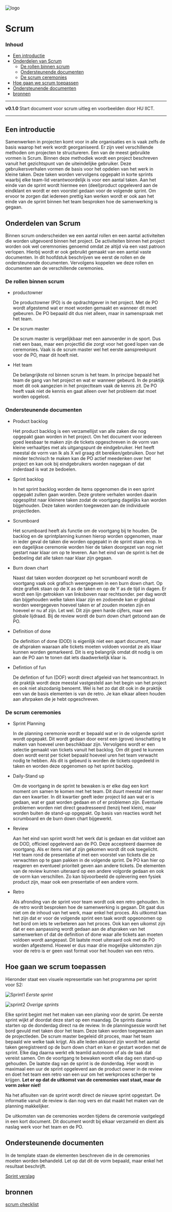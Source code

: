 ![logo](../Presenteren/img/../../Scrum/img/Scrumproces.jpg) [](logo-id)

# Scrum[](title-id) <!-- omit in toc -->

### Inhoud[](toc-id) <!-- omit in toc -->

- [Een introductie](#een-introductie)
- [Onderdelen van Scrum](#onderdelen-van-scrum)
  - [De rollen binnen scrum](#de-rollen-binnen-scrum)
  - [Ondersteunende documenten](#ondersteunende-documenten)
  - [De scrum ceremonies](#de-scrum-ceremonies)
- [Hoe gaan we scrum toepassen](#hoe-gaan-we-scrum-toepassen)
- [Ondersteunende documenten](#ondersteunende-documenten-1)
- [bronnen](#bronnen)

---

**v0.1.0 [](version-id)** Start document voor scrum uitleg en voorbeelden door HU IICT[](author-id).

---

## Een introductie

Samenwerken in projecten komt voor in alle organisaties en is vaak zelfs de basis waarop het werk wordt georganiseerd. Er zijn veel verschillende methoden om projecten te structureren. Een van de meest gebruikte vormen is Scrum. Binnen deze methodiek wordt een project beschreven vanuit het gezichtspunt van de uiteindelijke gebruiker. Deze gebruikersverhalen vormen de basis voor het opdelen van het werk in kleine taken. Deze taken worden vervolgens opgepakt in korte sprints waarbij elke team-lid verantwoordelijk is voor een aantal taken. Aan het einde van de sprint wordt hiermee een (deel)product opgeleverd aan de eindklant en wordt er een voorstel gedaan voor de volgende sprint. Om ervoor te zorgen dat iedereen prettig kan werken wordt er ook aan het einde van de sprint binnen het team besproken hoe de samenwerking is gegaan.  

## Onderdelen van Scrum

Binnen scrum onderscheiden we een aantal rollen en een aantal activiteiten die worden uitgevoerd binnen het project. De activiteiten binnen het project worden ook wel ceremnonies genoemd omdat ze altijd via een vast patroon verlopen. Hierbij wordt er ook gebruikt gemaakt van een aantal vaste documenten. In dit hoofdstuk beschrijven we eerst de rollen en de ondersteunende documenten. Vervolgens koppelen we deze rollen en documenten aan de verschillende ceremonies.

### De rollen binnen scrum

- productowner

    De productowner (PO) is de opdrachtgever in het project. Met de PO wordt afgestemd wat er moet worden gemaakt en wanneer dit moet gebeuren. De PO bepaald dit dus niet alleen, maar in samenspraak met het team.

- De scrum master
  
    De scrum master is vergelijkbaar met een aanvoerder in de sport. Dus niet een baas, maar een projectlid die zorgt voor het goed lopen van de ceremonies. Vaak is de scrum master wel het eerste aanspreekpunt voor de PO, maar dit hoeft niet.

- Het team

    De belangrijkste rol binnen scrum is het team. In principe bepaald het team de gang van het project en wat er wanneer gebeurd. In de praktijk moet dit ook aangezien in het projectteam vaak de kennis zit. De PO heeft vaak niet de kennis en gaat alleen over het probleem dat moet worden opgelost.

### Ondersteunende documenten

- Product backlog

    Het product backlog is een verzamellijst van alle zaken die nog opgepakt gaan worden in het project. Om het document voor iedereen goed leesbaar te maken zijn de tickets opgeschreven in de vorm van kleine verhaaltjes met als uitgangspunt de eindgebruiker. Het heeft meestal de vorm van Ik als X wil graag dit bereiken/gebruiken. Door het minder technisch te maken kan de PO actief meedenken over het project en kan ook bij eindgebruikers worden nagegaan of dat inderdaad is wat ze bedoelen.

- Sprint backlog

    In het sprint backlog worden de items opgenomen die in een sprint opgepakt zullen gaan worden. Deze grotere verhalen worden daarin opgesplitst naar kleinere taken zodat de voortgang dagelijks kan worden bijgehouden. Deze taken worden toegewezen aan de individuele projectleden.

- Scrumboard

    Het scrumboard heeft als functie om de voortgang bij te houden. De backlog en de sprintplanning kunnen hierop worden opgenomen, maar in ieder geval de taken die worden opgepakt in de sprint staan erop. In een dagelijkse ceremonie worden hier de taken doorgezet van nog niet gestart naar klaar om op te leveren. Aan het eind van de sprint is het de bedoeling dat alle taken naar klaar zijn gegaan.

- Burn down chart

    Naast dat taken worden doorgezet op het scrumboard wordt de voortgang vaak ook grafisch weergegeven in een burn down chart. Op deze grafiek staan op de X as de taken en op de Y as de tijd in dagen. Er wordt een lijn getrokken van linksboven naar rechtsonder. per dag wordt dan bijgehouden welke taken klaar zijn en zodoende kan er globaal worden weergegeven hoeveel taken er af zouden moeten zijn en hoeveel er nu af zijn. Let wel. Dit zijn geen harde cijfers, maar een globale lijdraad. Bij de review wordt de burn down chart getoond aan de PO.  

- Definition of done

    De definition of done (DOD) is eigenlijk niet een apart document, maar de afspraken waaraan alle tickets moeten voldoen voordat ze als klaar kunnen worden gemarkeerd. Dit is erg belangrijk omdat dit nodig is om aan de PO aan te tonen dat iets daadwerkelijk klaar is.

- Defintion of fun

  De defintion of fun (DOF) wordt direct afgeleid van het teamcontract. In de praktijk wordt deze meestal vastgesteld aan het begin van het project en ook niet alszodanig benoemt. Wel is het zo dat dit ook in de praktijk een van de basis elementen is van de retro. Je kan elkaar alleen houden aan afsrpaken die je hebt opgeschreven.  
  
### De scrum ceremonies

- Sprint Planning

  In de planning ceremonie wordt er bepaald wat er in de volgende sprint wordt opgepakt. Dit wordt gedaan door eerst een (grove) isnschatting te maken van hoeveel uren beschikbaar zijn. Vervolgens wordt er een selectie gemaakt van tickets vanuit het backlog. Om dit goed te kunnen doen wordt eerst per ticket bepaald hoeveel uren het team verwacht nodig te hebben. Als dit is gebeurd is worden de tickets opgedeeld in taken en worden deze opgenomen op het sprint backlog.

- Daily-Stand up

  Om de voortgang in de sprint te bewaken is er elke dag een kort moment om samen te komen met het team. Dit duurt meestal niet meer dan een kwartier. In dit kwartier geeft ieder project lid aan wat er is gedaan, wat er gaat worden gedaan en of er problemen zijn. Eventuele problemen worden niet direct geadresseerd (tenzij heel klein), maar worden buiten de stand-up opgepakt. Op basis van reacties wordt het scrumboard en de burn down chart bijgewerkt.  

- Review

  Aan het eind van sprint wordt het werk dat is gedaan en dat voldoet aan de DOD, officieel opgeleverd aan de PO. Deze accepteerd daarmee de voortgang. Als er items niet af zijn gekomen wordt dit ook toegelicht. Het team rond de presentatie af met een voorstel van tickets die ze verwachten op te gaan pakken in de volgende sprint. De PO kan hier op reageren en eventueel prioriteit geven aan andere tickets. De elementen van de review kunnen uiteraard op een andere volgorde gedaan en ook de vorm kan verschillen. Zo kan bijvoorbeeld de oplevering een fysiek product zijn, maar ook een presentatie of een andere vorm.

- Retro

  Als afronding van de sprint voor team wordt ook een retro gehouden. In de retro wordt besproken hoe de samenwerking is gegaan. Dit gaat dus niet om de inhoud van het werk, maar enkel het proces. Als uitkomst kan het zijn dat er voor de volgende sprint een taak wordt opgeonomen op het bord om iets te verbeteren aan het proces. Ook kan een uikomst zijn dat er een aanpassing wordt gedaan aan de afspraken van het samenwerken of dat de definition of done waar alle tickets aan moeten voldoen wordt aangepast. Dit laatste moet uiteraard ook met de PO worden afgestemd. Hoewel er dus maar drie mogelijke uiktomsten zijn voor de retro is er geen vast format voor het houden van een retro.

## Hoe gaan we scrum toepassen

Hieronder staat een visuele representatie van het programma per sprint voor S2:

![Sprint1](../Scrum/img/Sprintoverzicht.png) [](logo-id)
*Eerste sprint*

![sprint2](../Scrum/img/Sprintoverzicht%20p2.png)
*Overige sprints*

Elke sprint begint met het maken van een planing voor de sprint. De eerste sprint wijkt af doordat deze start op een maandag. De sprints daarna starten op de donderdag direct na de review. In de planningsessie wordt het bord gevuld met taken door het team. Deze taken worden toegewezen aan de projectleden. De scrum master begeleid dit proces, maar het team bepaald wie welke taak krijgt. Als alle leden akkoord zijn wordt het aantal taken geregistreerd op de burn down chart en kan er gestart worden met de sprint. Elke dag daarna werkt elk teamlid autonoom of als de taak dat vereist samen. Om de voortgang te bewaken wordt elke dag een stand-up gehouden. De laatste dag van de sprint is de donderdag. Hier wordt in maximaal een uur de sprint opgeleverd aan de product owner in de review en doet het team een retro van een uur om het werkproces scherper te krijgen. **Let er op dat de uitkomst van de ceremonies vast staat, maar de vorm zeker niet!**  

Na het aflsuiten van de sprint wordt direct de nieuwe sprint opgestart. De informatie vanuit de review is dan nog vers en dat maakt het maken van de planning makkelijker.

De uitkomsten van de ceremonies worden tijdens de ceremonie vastgelegd in een kort document. Dit document wordt bij elkaar verzameld en dient als naslag werk voor het team en de PO.

## Ondersteunende documenten

In de template staan de elementen beschreven die in de ceremonies moeten worden behandeld. Let op dat dit de vorm bepaald, maar enkel het resultaat beschrijft.

[Sprint verslag](../Scrum/files/Sprint-verslag.md)

## bronnen

[scrum checklist](../Scrum/files/Scrum-Checklist.pdf)
